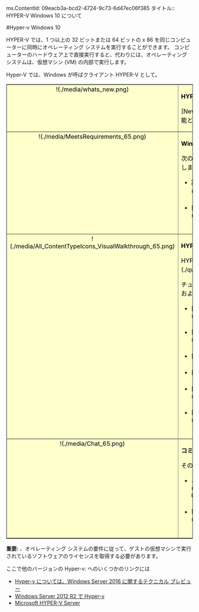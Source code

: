 ms.ContentId: 09eacb3a-bcd2-4724-9c73-6d47ec06f385
タイトル:: HYPER-V Windows 10 について


#Hyper-v Windows 10

HYPER-V では、1 つ以上の 32 ビットまたは 64 ビットの x 86 を同じコンピューターに同時にオペレーティング システムを実行することができます。
コンピューターのハードウェア上で直接実行すると、代わりには、オペレーティング システムは、仮想マシン (VM) の内部で実行します。


Hyper-V では、Windows が呼ばクライアント HYPER-V として。

<table border="1" style="background-color:FFFFCC;border-collapse:collapse;border:1px solid FFCC00;color:000000;width:100%" cellpadding="15" cellspacing="3">
    <tr valign="top">
        <td><center>!(./media/whats_new.png)</center></td>
        <td valign="top">
        <p><strong>HYPER-V の新機能ですか。</strong></p>
        <p>[New](./about/whats_new.md) Windows 10 では、HYPER-V の新機能と変更された機能の詳細についてはします。</p></td>
    </tr>
    <tr valign="top">
        <td><center>!(./media/MeetsRequirements_65.png)</center></td>
        <td valign="top">
            <p><strong>Windows HYPER-V について</strong></p>
            <p>次の記事では、Windows 上にし、その HYPER-V に関する情報を提供します。</p>
            <ul>
                <li class="unordered"> 詳細については、仮想化とは、この [Hyper-V](./about/hyperv_on_windows.md) を紹介します。<br /><br /></li>
                <li class="unordered">[サポート対象のゲスト オペレーティング システム](about\supported_guest_os.md)<br /><br /></li>
            </ul>   
        </td>
    </tr>
    <tr valign="top">
        <td><center>!(./media/All_ContentTypeIcons_VisualWalkthrough_65.png)</center></td>
        <td valign="top">
            <p><strong>HYPER-V を使ってみる</strong></p>
            <p>HYPER-V を試しに、この [walkthrough](./quick_start/walkthrough.md) に従います。。</p>
            <p>チュートリアルでは、HYPER-V、仮想マシンと HYPER-V マネージャーおよび PowerShell 経由の単純な管理の作成を有効にしています。</p>
            <ul>
                <li class="unordered">[システム要件のチェック](quick_start\walkthrough_compatibility.md)<br /><br /></li>
                <li class="unordered">[HYPER-V をインストールする](quick_start\walkthrough_install.md)<br /><br /></li>
                <li class="unordered">[スイッチの作成](quick_start\walkthrough_virtual_switch.md)<br /><br /></li>
                <li class="unordered">[仮想マシンを作成する](quick_start\walkthrough_create_vm.md)<br /><br /></li>
                <li class="unordered">[チェックポイントとテスト](quick_start\walkthrough_checkpoints.md)<br /><br /></li>
                <li class="unordered">[PowerShell を使用したテスト](quick_start\walkthrough_powershell.md)<br /><br /></li>
            </ul>
        </td>
    </tr>
    <tr valign="top">
        <td><center>!(./media/Chat_65.png)</center></td>
        <td valign="top">
            <p><strong>コミュニティとサポートでの接続します。</strong></p>
            <p>その他の技術的なサポート、およびコミュニティ リソース</p>
            <ul>
                <li class="unordered"> ご質問があるでしょうか。[HYPER-V フォーラム] で依頼 (https://social.technet.microsoft.com/Forums/windowsserver/en-US/home?forum=winserverhyperv)<br /><br /></li>
                <li class="unordered">[HYPER-V および Windows のコンテナーのコミュニティ リソース](\community\community_overview.md)<br /><br /></li>
            </ul>   
        </td>
    </tr>
</table>



**重要:** 、オペレーティング システムの要件に従って、ゲストの仮想マシンで実行されているソフトウェアのライセンスを取得する必要があります。


ここで他のバージョンの Hyper-v: へのいくつかのリンクには
*  [Hyper-v については、Windows Server 2016 に関するテクニカル プレビュー](https://technet.microsoft.com/en-us/library/mt126117.aspx)
*  [Windows Server 2012 R2 で Hyper-v](https://technet.microsoft.com/en-us/library/hh831531.aspx)
*  [Microsoft HYPER-V Server](https://technet.microsoft.com/library/hh923062.aspx)







